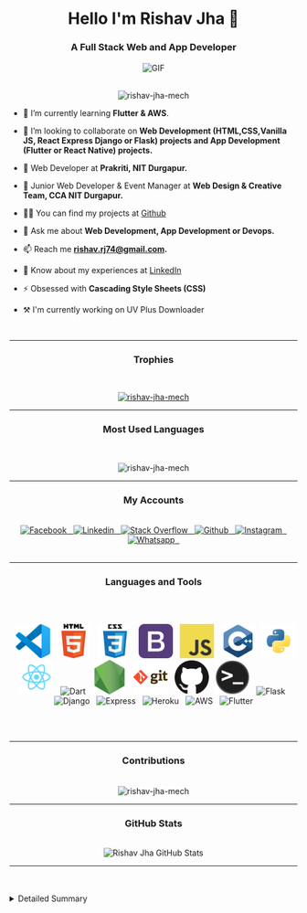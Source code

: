 <h1 align="center">Hello I'm Rishav Jha 👋</h1>
<h3 align="center">A Full Stack Web and App Developer</h3>
<div align="center">
    <img align="center" alt="GIF" src="./2.gif" />
</div>

<br />

<div align ="center">
<p align="center"> <img src="https://komarev.com/ghpvc/?username=rishav-jha-mech&label=Profile%20views&color=0e75b6&style=flat" alt="rishav-jha-mech" /> </p>
</div>


- 🌱 I’m currently learning **Flutter & AWS**.

- 👯 I’m looking to collaborate on **Web Development (HTML,CSS,Vanilla JS, React Express Django or Flask) projects and App Development (Flutter or React Native) projects.**

- 🚀 Web Developer at **Prakriti, NIT Durgapur.**

- 🐧 Junior Web Developer & Event Manager at **Web Design & Creative Team, CCA NIT Durgapur.**

- 👨‍💻 You can find my projects at [Github](https://github.com/rishav-jha-mech)

- 💬 Ask me about **Web Development, App Development or Devops.**

- 📫 Reach me **rishav.rj74@gmail.com.**

- 📄 Know about my experiences at [LinkedIn](https://www.linkedin.com/in/rishav-jha-549b45203/)

- ⚡ Obsessed with **Cascading Style Sheets (CSS)**

- ⚒ I'm currently working on UV Plus Downloader

<br />

 <hr/>


 
<div align="center">    

### Trophies

<br/>

<p align="center"> <a href="https://github.com/ryo-ma/github-profile-trophy"><img src="https://github-profile-trophy.vercel.app/?username=rishav-jha-mech" alt="rishav-jha-mech" /></a> </p>


</div>

<hr />

<div align="center">
 
### Most Used Languages

<br/>


<p>
    <img align="center" src="https://github-readme-stats.vercel.app/api/top-langs?username=rishav-jha-mech&show_icons=true&locale=en&layout=compact" alt="rishav-jha-mech" />
</p>

</div>

<hr/>


<div align="center">

### My Accounts

<br />

<a href="https://www.facebook.com/profile.php?id=100057462975710">
    <img alt="Facebook"       width="80px"       src="https://upload.wikimedia.org/wikipedia/commons/thumb/5/51/Facebook_f_logo_%282019%29.svg/2048px-Facebook_f_logo_%282019%29.svg.png" />&nbsp;&nbsp;
</a>
<a href="https://www.linkedin.com/in/rishav-jha-549b45203/">
    <img alt="Linkedin"       width="80px"       src="https://cdn-icons-png.flaticon.com/512/174/174857.png" />&nbsp;&nbsp;
</a>
<a href="https://stackoverflow.com/users/16330307/rishav-jha">
    <img alt="Stack Overflow" width="80px" src="https://upload.wikimedia.org/wikipedia/commons/thumb/e/ef/Stack_Overflow_icon.svg/768px-Stack_Overflow_icon.svg.png" />&nbsp;&nbsp;
</a>
<a href="https://github.com/rishav-jha-mech">
    <img alt="Github"         width="80px"         src="https://upload.wikimedia.org/wikipedia/commons/9/91/Octicons-mark-github.svg" />&nbsp;&nbsp;
</a>
<a href="https://www.instagram.com/_d.e.v.r.a.j/">
    <img alt="Instagram"      width="80px"      src="https://upload.wikimedia.org/wikipedia/commons/thumb/e/e7/Instagram_logo_2016.svg/768px-Instagram_logo_2016.svg.png" />&nbsp;&nbsp;
</a>
<a href="https://api.WhatsApp.com/send?text=Hello%20Rishav%20👋&phone=+917439876937">
    <img alt="Whatsapp"       width="80px"       src="https://upload.wikimedia.org/wikipedia/commons/thumb/1/19/WhatsApp_logo-color-vertical.svg/2048px-WhatsApp_logo-color-vertical.svg.png" />&nbsp;&nbsp;
</a>



</div>

<br/>


<hr/>





<div align="center">

### Languages and Tools


<br/>
<br/>

&nbsp;&nbsp;<img alt="Visual Studio Code" width="60px" src="https://raw.githubusercontent.com/github/explore/80688e429a7d4ef2fca1e82350fe8e3517d3494d/topics/visual-studio-code/visual-studio-code.png" />
&nbsp;&nbsp;<img alt="HTML5" width="60px" src="https://raw.githubusercontent.com/github/explore/80688e429a7d4ef2fca1e82350fe8e3517d3494d/topics/html/html.png" />
&nbsp;&nbsp;<img alt="CSS3" width="60px" src="https://raw.githubusercontent.com/github/explore/80688e429a7d4ef2fca1e82350fe8e3517d3494d/topics/css/css.png" />
&nbsp;&nbsp;<img alt="bootstrap" width="60px" src="https://raw.githubusercontent.com/github/explore/80688e429a7d4ef2fca1e82350fe8e3517d3494d/topics/bootstrap/bootstrap.png" />
&nbsp;&nbsp;<img alt="JavaScript" width="60px" src="https://raw.githubusercontent.com/github/explore/80688e429a7d4ef2fca1e82350fe8e3517d3494d/topics/javascript/javascript.png" />
&nbsp;&nbsp;<img alt="C++" width="60px" src="https://raw.githubusercontent.com/github/explore/80688e429a7d4ef2fca1e82350fe8e3517d3494d/topics/cpp/cpp.png" />
&nbsp;&nbsp;<img alt="Python" width="60px" src="https://raw.githubusercontent.com/github/explore/80688e429a7d4ef2fca1e82350fe8e3517d3494d/topics/python/python.png" />
&nbsp;&nbsp;<img alt="React" width="60px" src="https://raw.githubusercontent.com/github/explore/80688e429a7d4ef2fca1e82350fe8e3517d3494d/topics/react/react.png" />
&nbsp;&nbsp;<img alt="Dart" width="60px" src="https://upload.wikimedia.org/wikipedia/commons/7/7e/Dart-logo.png" />
&nbsp;&nbsp;<img alt="Node.js" width="60px" src="https://raw.githubusercontent.com/github/explore/80688e429a7d4ef2fca1e82350fe8e3517d3494d/topics/nodejs/nodejs.png" />
&nbsp;&nbsp;<img alt="Git" width="60px" src="https://raw.githubusercontent.com/github/explore/80688e429a7d4ef2fca1e82350fe8e3517d3494d/topics/git/git.png" />
&nbsp;&nbsp;<img alt="GitHub" width="60px" src="https://raw.githubusercontent.com/github/explore/78df643247d429f6cc873026c0622819ad797942/topics/github/github.png" />
&nbsp;&nbsp;<img alt="Terminal" width="60px" src="https://raw.githubusercontent.com/github/explore/80688e429a7d4ef2fca1e82350fe8e3517d3494d/topics/terminal/terminal.png" />
&nbsp;&nbsp;<img alt="Flask" width="60px" src="https://e7.pngegg.com/pngimages/654/56/png-clipart-flask-web-framework-python-software-framework-jinja-flask-miscellaneous-monochrome-thumbnail.png" />
&nbsp;&nbsp;<img alt="Django"  width="100px" src="https://upload.wikimedia.org/wikipedia/commons/thumb/7/75/Django_logo.svg/1280px-Django_logo.svg.png" />
&nbsp;&nbsp;<img alt="Express" width="100px" src="https://upload.wikimedia.org/wikipedia/en/thumb/7/7e/Express_Clothing_Logo.SVG/1280px-Express_Clothing_Logo.SVG.png" />
&nbsp;&nbsp;<img alt="Heroku"  width="60px" src="https://res.cloudinary.com/crunchbase-production/image/upload/c_lpad,f_auto,q_auto:eco,dpr_1/v1491420676/cenlvst0fgs8ejx12n8u.png" />
&nbsp;&nbsp;<img alt="AWS" width="60px" src="https://pbs.twimg.com/profile_images/1473756532827246593/KRgw2UkV_400x400.jpg" />
&nbsp;&nbsp;<img alt="Flutter" width="200px" src="https://upload.wikimedia.org/wikipedia/commons/thumb/4/44/Google-flutter-logo.svg/2560px-Google-flutter-logo.svg.png" />
 
</div>


<br />
<br />
<hr/>

<div align="center">

### Contributions

<br/>


<img align="center" src="https://github-readme-streak-stats.herokuapp.com/?user=rishav-jha-mech&hide_border=true&fire=DD2727" alt="rishav-jha-mech" />
</div>
<hr/>
<div align="center">
 
### GitHub Stats

<br/>


 <img  alt="Rishav Jha GitHub Stats" src="https://github-readme-stats.vercel.app/api?username=rishav-jha-mech&show_icons=true&fire=DD2727" />

</div>
 <hr/>
<br/>
 <br/>

<details>
<summary>Detailed Summary</summary>
<br>
    
![Metrics](https://metrics.lecoq.io/rishav-jha-mech?template=classic&activity=1&followup=1&languages=1&lines=1&people=1&activity.limit=5&activity.days=14&activity.filter=all&activity.visibility=all&activity.timestamps=false&languages.colors=github&languages.threshold=0%25&people.limit=28&people.size=28&people.types=followers%2C%20following&people.identicons=false&people.shuffle=false&config.timezone=Asia%2FCalcutta&config.twemoji=true)
    
</details>
